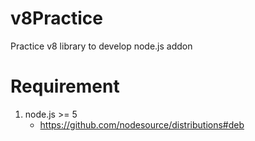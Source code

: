# v8Practice
Practice v8 library to develop node.js addon

# Requirement
1. node.js >= 5
    - https://github.com/nodesource/distributions#deb 
